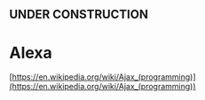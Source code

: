 ## UNDER CONSTRUCTION

# Alexa


[https://en.wikipedia.org/wiki/Ajax_(programming)](https://en.wikipedia.org/wiki/Ajax_(programming))
